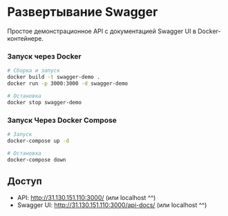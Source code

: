 # Развертывание Swagger 

Простое демонстрационное API с документацией Swagger UI в Docker-контейнере.

### Запуск через Docker

```bash
# Сборка и запуск
docker build -t swagger-demo .
docker run -p 3000:3000 -d swagger-demo

# Остановка
docker stop swagger-demo
```

### Запуск Через Docker Compose

```bash
# Запуск
docker-compose up -d

# Остановка
docker-compose down
```

## Доступ

- API: http://31.130.151.110:3000/ (или localhost ^^)
- Swagger UI: http://31.130.151.110:3000/api-docs/ (или localhost ^^)
